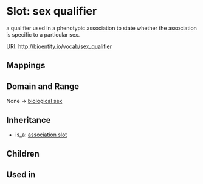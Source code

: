 # Slot: sex qualifier


a qualifier used in a phenotypic association to state whether the association is specific to a particular sex.

URI: http://bioentity.io/vocab/sex_qualifier
## Mappings

## Domain and Range

None -> [biological sex](BiologicalSex.md)
## Inheritance

 *  is_a: [association slot](association_slot.md)
## Children

## Used in


